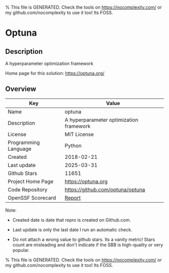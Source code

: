 
% This file is GENERATED. Check the tools on https://nocomplexity.com/ or my github.com/nocomplexity to use it too! Its FOSS. 

# Optuna

## Description 

A hyperparameter optimization framework 

Home page for this solution: https://optuna.org/ 

## Overview 

| Key | Value |
| --- | --- |
| Name | optuna |
| Description | A hyperparameter optimization framework |
| License | MIT License |
| Programming Language | Python |
| Created | 2018-02-21 |
| Last update | 2025-03-31 |
| Github Stars | 11651 |
| Project Home Page | https://optuna.org |
| Code Repository | https://github.com/optuna/optuna |
| OpenSSF Scorecard | [Report](https://securityscorecards.dev/viewer/?uri=github.com/optuna/optuna) |

Note:
 - Created date is date that repro is created on Github.com. 

- Last update is only the last date I run an automatic check. 

- Do not attach a wrong value to github stars. Its a vanity metric! Stars count are misleading and 
don't indicate if the SBB is high-quality or very popular.

% This file is GENERATED. Check the tools on https://nocomplexity.com/ or my github.com/nocomplexity to use it too! Its FOSS. 

